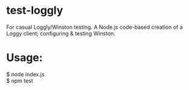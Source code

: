 # test-loggly
For casual Loggly/Winston testing. A Node.js code-based creation of a Loggy client; configuring & testing Winston.
  
# Usage: </br>
$ node index.js </br>
$ npm test </br>

